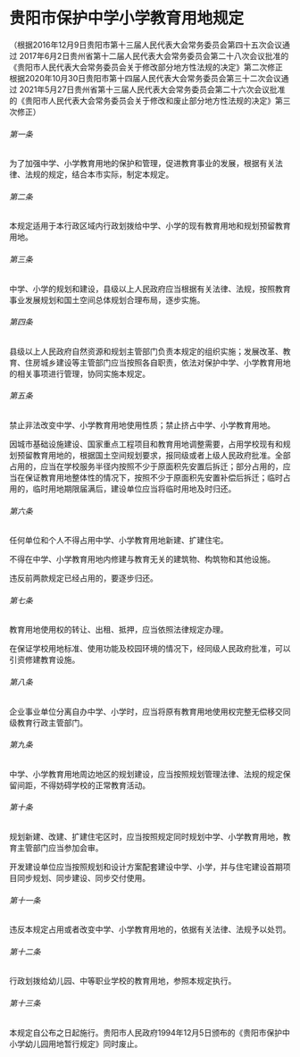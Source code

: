# 贵阳市保护中学小学教育用地规定

<!-- INFO END -->

（根据2016年12月9日贵阳市第十三届人民代表大会常务委员会第四十五次会议通过 2017年6月2日贵州省第十二届人民代表大会常务委员会第二十八次会议批准的《贵阳市人民代表大会常务委员会关于修改部分地方性法规的决定》第二次修正 根据2020年10月30日贵阳市第十四届人民代表大会常务委员会第三十二次会议通过 2021年5月27日贵州省第十三届人民代表大会常务委员会第二十六次会议批准的《贵阳市人民代表大会常务委员会关于修改和废止部分地方性法规的决定》第三次修正）

###### 第一条

为了加强中学、小学教育用地的保护和管理，促进教育事业的发展，根据有关法律、法规的规定，结合本市实际，制定本规定。

###### 第二条

本规定适用于本行政区域内行政划拨给中学、小学的现有教育用地和规划预留教育用地。

###### 第三条

中学、小学的规划和建设，县级以上人民政府应当根据有关法律、法规，按照教育事业发展规划和国土空间总体规划合理布局，逐步实施。

###### 第四条

县级以上人民政府自然资源和规划主管部门负责本规定的组织实施；发展改革、教育、住房城乡建设等主管部门应当按照各自职责，依法对保护中学、小学教育用地的相关事项进行管理，协同实施本规定。

###### 第五条

禁止非法改变中学、小学教育用地使用性质；禁止挤占中学、小学教育用地。

因城市基础设施建设、国家重点工程项目和教育用地调整需要，占用学校现有和规划预留教育用地的，根据国土空间规划要求，报同级或者上级人民政府批准。全部占用的，应当在学校服务半径内按照不少于原面积先安置后拆迁；部分占用的，应当在保证教育用地整体性的情况下，按照不少于原面积先安置补偿后拆迁；临时占用的，临时用地期限届满后，建设单位应当将临时用地及时归还。

###### 第六条

任何单位和个人不得占用中学、小学教育用地新建、扩建住宅。

不得在中学、小学教育用地内修建与教育无关的建筑物、构筑物和其他设施。

违反前两款规定已经占用的，要逐步归还。

###### 第七条

教育用地使用权的转让、出租、抵押，应当依照法律规定办理。

在保证学校用地标准、使用功能及校园环境的情况下，经同级人民政府批准，可以引资修建教育设施。

###### 第八条

企业事业单位分离自办中学、小学时，应当将原有教育用地使用权完整无偿移交同级教育行政主管部门。

###### 第九条

中学、小学教育用地周边地区的规划建设，应当按照规划管理法律、法规的规定保留间距，不得妨碍学校的正常教育活动。

###### 第十条

规划新建、改建、扩建住宅区时，应当按照规定同时规划中学、小学教育用地，教育主管部门应当参加会审。

开发建设单位应当按照规划和设计方案配套建设中学、小学，并与住宅建设首期项目同步规划、同步建设、同步交付使用。

###### 第十一条

违反本规定占用或者改变中学、小学教育用地的，依据有关法律、法规予以处罚。

###### 第十二条

行政划拨给幼儿园、中等职业学校的教育用地，参照本规定执行。

###### 第十三条

本规定自公布之日起施行。贵阳市人民政府1994年12月5日颁布的《贵阳市保护中小学幼儿园用地暂行规定》同时废止。

